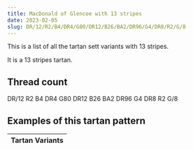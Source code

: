 ```yaml
---
title: MacDonald of Glencoe with 13 stripes
date: 2023-02-05
slug: DR/12/R2/B4/DR4/G80/DR12/B26/BA2/DR96/G4/DR8/R2/G/8
---
```

This is a list of all the tartan sett variants with 13 stripes.

It is a 13 stripes tartan.


## Thread count
DR/12 R2 B4 DR4 G80 DR12 B26 BA2 DR96 G4 DR8 R2 G/8

## Examples of this tartan pattern

| Tartan Variants |
|---------------|
